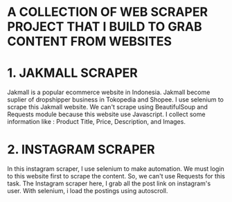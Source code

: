 # A COLLECTION OF WEB SCRAPER PROJECT THAT I BUILD TO GRAB CONTENT FROM WEBSITES

# 1. JAKMALL SCRAPER
   Jakmall is a popular ecommerce website in Indonesia. Jakmall become suplier of dropshipper business in Tokopedia and Shopee.
   I use selenium to scrape this Jakmall website. We can't scrape using BeautifulSoup and Requests module because this website use Javascript.
   I collect some information like : Product Title, Price, Description, and Images.

# 2. INSTAGRAM SCRAPER
   In this instagram scraper, I use selenium to make automation. We must login to this website first to scrape the content. So, we can't use
   Requests for this task. The Instagram scraper here, I grab all the post link on instagram's user. With selenium, i load the postings using autoscroll.
   
